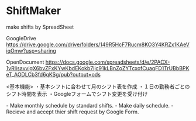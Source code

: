 # ShiftMaker
make shifts by SpreadSheet

GoogleDrive
https://drive.google.com/drive/folders/149R5HcF7Rucm8KO3Y4KRZx1KAeViqOmw?usp=sharing

OpenDocument
https://docs.google.com/spreadsheets/d/e/2PACX-1vRIisavvigX6bvZFxKYwKbdEKokb7ljc91kLBnZoZYTcxofCuaqFD1TrUBbBPKeT_AODLCb3fd6qKSg/pub?output=ods

<基本機能>
  ・基本シフトに合わせて月のシフト表を作成
  ・１日の勤務者ごとのシフト時間を表示
  ・Googleフォームでシフト変更を受け付け

<FUNCTION>
  - Make monthly schedule by standard shifts.
  - Make daily schedule.
  - Recieve and accept thier shift request by Google Form.
